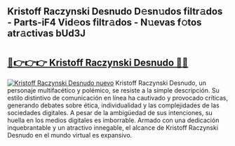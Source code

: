 ## Kristoff Raczynski Desnudo D𝚎sn𝚞dos filtr𝚊dos - Parts-iF4 Vid𝚎os filtr𝚊dos - N𝚞evas f𝚘tos atr𝚊ctivas bUd3J

# <h2><a href="http://mb2i6h.tromn.icu/?c=Kristoff+Raczynski+Desnudo">🔗👉👉👉 Kristoff Raczynski Desnudo 🔗🔗</a></h2>

[![Kristoff Raczynski Desnudo nuevo](https://i.imgur.com/pEAQMta.gif)](http://mb2i6h.tromn.icu/?c=Kristoff+Raczynski+Desnudo)
Kristoff Raczynski Desnudo, un personaje multifacético y polémico, se resiste a la simple descripción. Su estilo distintivo de comunicación en línea ha cautivado y provocado críticas, generando debates sobre ética, individualidad y las complejidades de las sociedades digitales. A pesar de la ambigüedad de sus intenciones, su huella en los medios digitales es imborrable. Armado con una dedicación inquebrantable y un atractivo innegable, el alcance de Kristoff Raczynski Desnudo en el mundo virtual es expansivo.
